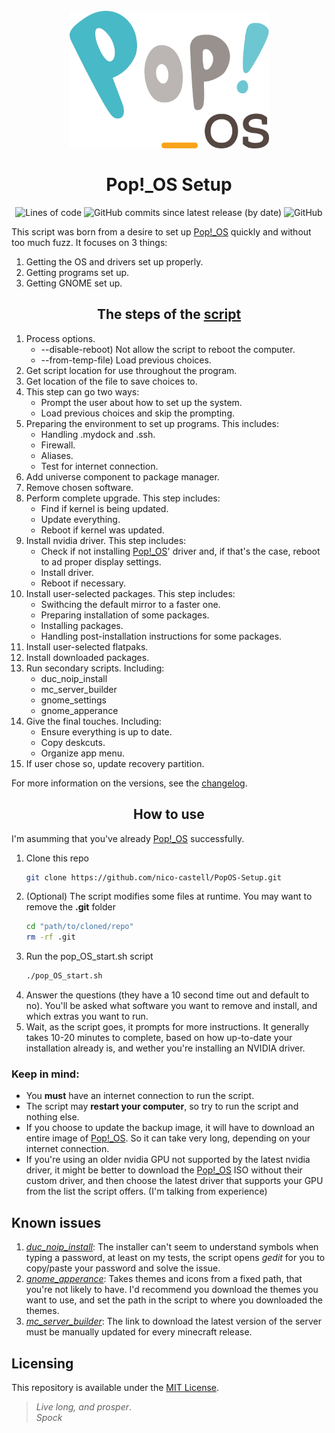 <h1 align="center">
    <br><img src="assets/logo.png" width="319" height="220">
    <br><br>Pop!_OS Setup<br>
</h1>
<p align="center">
    <img alt="Lines of code" src="https://img.shields.io/tokei/lines/github/nico-castell/PopOS-Setup?label=Lines%20of%20code&style=flat-square">
    <img alt="GitHub commits since latest release (by date)" src="https://img.shields.io/github/commits-since/nico-castell/PopOS-Setup/latest?label=Commits%20since%20last%20release&style=flat-square">
    <img alt="GitHub" src="https://img.shields.io/github/license/nico-castell/PopOS-Setup?color=blue&label=License&style=flat-square">
</p>

This script was born from a desire to set up [Pop!_OS](https://pop.system76.com/) quickly and without too much fuzz. It focuses on 3 things:

1. Getting the OS and drivers set up properly.
1. Getting programs set up.
1. Getting GNOME set up.

<h2 align="center">The steps of the <a href="pop_OS_start.sh">script</a></h2>

1. Process options.
    * --disable-reboot) Not allow the script to reboot the computer.
    * --from-temp-file) Load previous choices.
1. Get script location for use throughout the program.
1. Get location of the file to save choices to.
1. This step can go two ways:
    * Prompt the user about how to set up the system.
    * Load previous choices and skip the prompting.
1. Preparing the environment to set up programs. This includes:
    * Handling .mydock and .ssh.
    * Firewall.
    * Aliases.
    * Test for internet connection.
1. Add universe component to package manager.
1. Remove chosen software.
1. Perform complete upgrade. This step includes:
    * Find if kernel is being updated.
    * Update everything.
    * Reboot if kernel was updated.
1. Install nvidia driver. This step includes:
    * Check if not installing [Pop!_OS](https://pop.system76.com/)' driver
    and, if that's the case, reboot to ad proper
    display settings.
    * Install driver.
    * Reboot if necessary.
1. Install user-selected packages. This step includes:
    * Swithcing the default mirror to a faster one.
    * Preparing installation of some packages.
    * Installing packages.
    * Handling post-installation instructions for some packages.
1. Install user-selected flatpaks.
1. Install downloaded packages.
1. Run secondary scripts. Including:
    * duc_noip_install
    * mc_server_builder
    * gnome_settings
    * gnome_apperance
1. Give the final touches. Including:
    * Ensure everything is up to date.
    * Copy deskcuts.
    * Organize app menu.
1. If user chose so, update recovery partition.

For more information on the versions, see the [changelog](CHANGELOG.md).

<h2 align="center">How to use</h2>

I'm asumming that you've already [Pop!_OS](https://pop.system76.com/) successfully.

1. Clone this repo
    ```bash
    git clone https://github.com/nico-castell/PopOS-Setup.git
    ```
1. (Optional) The script modifies some files at runtime. You may want to remove the **.git** folder
    ```bash
    cd "path/to/cloned/repo"
    rm -rf .git
    ```
1. Run the pop_OS_start.sh script
    ```bash
    ./pop_OS_start.sh
    ```
1. Answer the questions (they have a 10 second time out and default to no). You'll be asked what software you want to remove and install, and which extras you want to run.
1. Wait, as the script goes, it prompts for more instructions. It generally takes 10-20 minutes to complete, based on how up-to-date your installation already is, and wether you're installing an NVIDIA driver.

### Keep in mind:
* You **must** have an internet connection to run the script.
* The script may **restart your computer**, so try to run the script and nothing else.
* If you choose to update the backup image, it will have to download an entire image of [Pop!_OS](https://pop.system76.com/). So it can take very long, depending on your internet connection.
* If you're using an older nvidia GPU not supported by the latest nvidia driver, it might be better to download the [Pop!_OS](https://pop.system76.com/) ISO without their custom driver, and then choose the latest driver that supports your GPU from the list the script offers. (I'm talking from experience)

## Known issues

1. [*duc_noip_install*](duc_noip_install): The installer can't seem to understand symbols when typing a password, at least on my tests, the script opens *gedit* for you to copy/paste your password and solve the issue.
1. [*gnome_apperance*](gnome_apperance): Takes themes and icons from a fixed path, that you're not likely to have. I'd recommend you download the themes you want to use, and set the path in the script to where you downloaded the themes.
1. [*mc_server_builder*](mc_server_builder): The link to download the latest version of the server must be manually updated for every minecraft release.

## Licensing
This repository is available under the [MIT License](LICENSE).

> *Live long, and prosper*.  
> *Spock*

